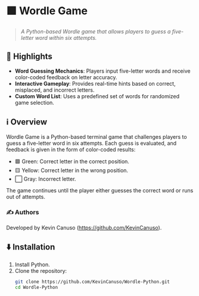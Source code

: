 # 🟩 Wordle Game

> *A Python-based Wordle game that allows players to guess a five-letter word within six attempts.*

## 🌟 Highlights

- **Word Guessing Mechanics**: Players input five-letter words and receive color-coded feedback on letter accuracy.
- **Interactive Gameplay**: Provides real-time hints based on correct, misplaced, and incorrect letters.
- **Custom Word List**: Uses a predefined set of words for randomized game selection.

## ℹ️ Overview

Wordle Game is a Python-based terminal game that challenges players to guess a five-letter word in six attempts. Each guess is evaluated, and feedback is given in the form of color-coded results:

- 🟩 Green: Correct letter in the correct position.
- 🟨 Yellow: Correct letter in the wrong position.
- ⬜ Gray: Incorrect letter.

The game continues until the player either guesses the correct word or runs out of attempts.

### ✍️ Authors

Developed by Kevin Canuso (https://github.com/KevinCanuso).

## ⬇️ Installation

1. Install Python.
2. Clone the repository:
   ```sh
   git clone https://github.com/KevinCanuso/Wordle-Python.git
   cd Wordle-Python
   ```
